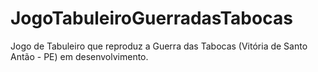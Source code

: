 # JogoTabuleiroGuerradasTabocas
Jogo de Tabuleiro que reproduz a Guerra das Tabocas (Vitória de Santo Antão - PE) em desenvolvimento.
